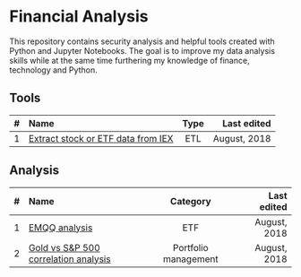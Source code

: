 # Financial Analysis
This repository contains security analysis and helpful tools created with Python and Jupyter Notebooks. The goal is to improve my data analysis skills while at the same time furthering my knowledge of finance, technology and Python.

## Tools

| # | Name          | Type          | Last edited  |
| - | :------------- |:-------------:| ------------:|
| 1 | [Extract stock or ETF data from IEX](https://github.com/luisocam/finance-analysis/blob/master/tools/get_IEX_data.py)      | ETL | August, 2018 |

## Analysis

| # | Name          | Category          | Last edited  |
| - | :------------- |:-------------:| ------------:|
| 1 | [EMQQ analysis](https://github.com/luisocam/finance-analysis/blob/master/analysis/001-EMQQ_ETF_analysis.ipynb)      | ETF | August, 2018 |
| 2 | [Gold vs S&P 500 correlation analysis](https://github.com/luisocam/finance-analysis/blob/master/analysis/002-Gold_vs_SP500_correlation_analysis.ipynb)      | Portfolio management | August, 2018 |
